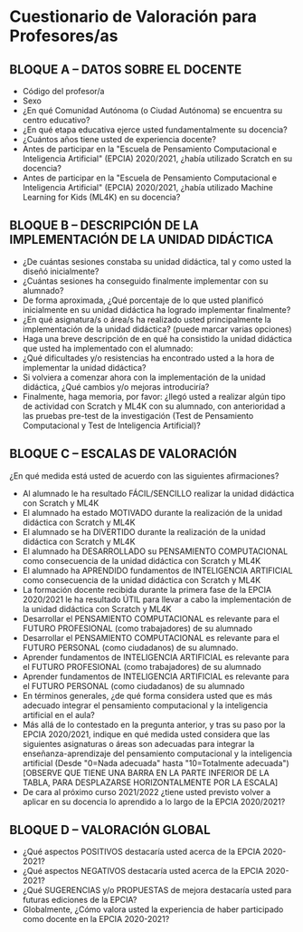 # Cuestionario de Valoración para Profesores/as

## BLOQUE A – DATOS SOBRE EL DOCENTE
- Código del profesor/a
- Sexo
- ¿En qué Comunidad Autónoma (o Ciudad Autónoma) se encuentra su centro educativo?
- ¿En qué etapa educativa ejerce usted fundamentalmente su docencia?
- ¿Cuántos años tiene usted de experiencia docente?
- Antes de participar en la "Escuela de Pensamiento Computacional e Inteligencia Artificial" (EPCIA) 2020/2021, ¿había utilizado Scratch en su docencia?
- Antes de participar en la "Escuela de Pensamiento Computacional e Inteligencia Artificial" (EPCIA) 2020/2021, ¿había utilizado Machine Learning for Kids (ML4K) en su docencia?

## BLOQUE B – DESCRIPCIÓN DE LA IMPLEMENTACIÓN DE LA UNIDAD DIDÁCTICA
- ¿De cuántas sesiones constaba su unidad didáctica, tal y como usted la diseñó inicialmente?
- ¿Cuántas sesiones ha conseguido finalmente implementar con su alumnado?
- De forma aproximada, ¿Qué porcentaje de lo que usted planificó inicialmente en su unidad didáctica ha logrado implementar finalmente? 
- ¿En qué asignatura/s o área/s ha realizado usted principalmente la implementación de la unidad didáctica? (puede marcar varias opciones)
- Haga una breve descripción de en qué ha consistido la unidad didáctica que usted ha implementado con el alumnado:
- ¿Qué dificultades y/o resistencias ha encontrado usted a la hora de implementar la unidad didáctica?
- Si volviera a comenzar ahora con la implementación de la unidad didáctica, ¿Qué cambios y/o mejoras introduciría?
- Finalmente, haga memoria, por favor: ¿llegó usted a realizar algún tipo de actividad con Scratch y ML4K con su alumnado, con anterioridad a las pruebas pre-test de la investigación (Test de Pensamiento Computacional y Test de Inteligencia Artificial)?

## BLOQUE C – ESCALAS DE VALORACIÓN
¿En qué medida está usted de acuerdo con las siguientes afirmaciones? 
- Al alumnado le ha resultado FÁCIL/SENCILLO realizar la unidad didáctica con Scratch y ML4K
- El alumnado ha estado MOTIVADO durante la realización de la unidad didáctica con Scratch y ML4K
- El alumnado se ha DIVERTIDO durante la realización de la unidad didáctica con Scratch y ML4K
- El alumnado ha DESARROLLADO su PENSAMIENTO COMPUTACIONAL como consecuencia de la unidad didáctica con Scratch y ML4K
- El alumnado ha APRENDIDO fundamentos de INTELIGENCIA ARTIFICIAL como consecuencia de la unidad didáctica con Scratch y ML4K
- La formación docente recibida durante la primera fase de la EPCIA 2020/2021 le ha resultado ÚTIL para llevar a cabo la implementación de la unidad didáctica con Scratch y ML4K
- Desarrollar el PENSAMIENTO COMPUTACIONAL es relevante para el FUTURO PROFESIONAL (como trabajadores) de su alumnado
- Desarrollar el PENSAMIENTO COMPUTACIONAL es relevante para el FUTURO PERSONAL (como ciudadanos) de su alumnado.
- Aprender fundamentos de INTELIGENCIA ARTIFICIAL es relevante para el FUTURO PROFESIONAL (como trabajadores) de su alumnado
- Aprender fundamentos de INTELIGENCIA ARTIFICIAL es relevante para el FUTURO PERSONAL (como ciudadanos) de su alumnado
- En términos generales, ¿de qué forma considera usted que es más adecuado integrar el pensamiento computacional y la inteligencia artificial en el aula?
- Más allá de lo contestado en la pregunta anterior, y tras su paso por la EPCIA 2020/2021, indique en qué medida usted considera que las siguientes asignaturas o áreas son adecuadas para integrar la enseñanza-aprendizaje del pensamiento computacional y la inteligencia artificial (Desde "0=Nada adecuada" hasta "10=Totalmente adecuada") [OBSERVE QUE TIENE UNA BARRA EN LA PARTE INFERIOR DE LA TABLA, PARA DESPLAZARSE HORIZONTALMENTE POR LA ESCALA]
- De cara al próximo curso 2021/2022 ¿tiene usted previsto volver a aplicar en su docencia lo aprendido a lo largo de la EPCIA 2020/2021?

## BLOQUE D – VALORACIÓN GLOBAL
- ¿Qué aspectos POSITIVOS destacaría usted acerca de la EPCIA 2020-2021?
- ¿Qué aspectos NEGATIVOS destacaría usted acerca de la EPCIA 2020-2021?
- ¿Qué SUGERENCIAS y/o PROPUESTAS de mejora destacaría usted para futuras ediciones de la EPCIA?
- Globalmente, ¿Cómo valora usted la experiencia de haber participado como docente en la EPCIA 2020-2021?
